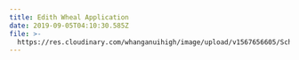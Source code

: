 ```yaml
---
title: Edith Wheal Application
date: 2019-09-05T04:10:30.585Z
file: >-
  https://res.cloudinary.com/whanganuihigh/image/upload/v1567656605/School%20Documents/Edith_wheal_application.pdf
---
```


